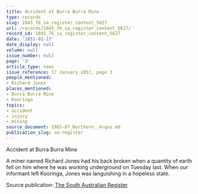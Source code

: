 ```yaml
---
title: Accident at Burra Burra Mine
type: records
slug: 1845_76_sa_register_content_5627
url: /records/1845_76_sa_register_content_5627/
record_id: 1845_76_sa_register_content_5627
date: '1851-01-17'
date_display: null
volume: null
issue_number: null
page: '3'
article_type: news
issue_reference: 17 January 1851, page 3
people_mentioned:
- Richard Jones
places_mentioned:
- Burra Burra Mine
- Kooringa
topics:
- accident
- injury
- mining
source_document: 1985-87_Northern__Argus.md
publication_slug: sa-register
---
```


Accident at Burra Burra Mine

A miner named Richard Jones had his back broken when a quantity of earth fell on him where he was working underground on Tuesday last.  When our informant left Kooringa, Jones was languishing in a hopeless state.

Source publication: [The South Australian Register](/publications/sa-register/)
